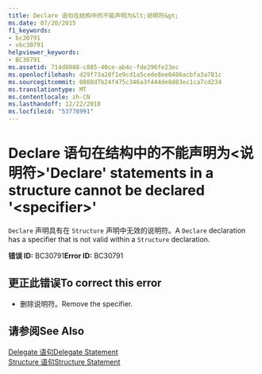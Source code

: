 ```yaml
---
title: Declare 语句在结构中的不能声明为&lt;说明符&gt;
ms.date: 07/20/2015
f1_keywords:
- bc30791
- vbc30791
helpviewer_keywords:
- BC30791
ms.assetid: 714d8088-c885-40ce-ab4c-fde296fe23ec
ms.openlocfilehash: d29f73a20f1e9cd1a5cede8ee0486acbfa3a781c
ms.sourcegitcommit: 0888d7b24f475c346a3f444de8d83ec1ca7cd234
ms.translationtype: MT
ms.contentlocale: zh-CN
ms.lasthandoff: 12/22/2018
ms.locfileid: "53778991"
---
```

# <a name="declare-statements-in-a-structure-cannot-be-declared-ltspecifiergt"></a><span data-ttu-id="94bd5-102">Declare 语句在结构中的不能声明为&lt;说明符&gt;</span><span class="sxs-lookup"><span data-stu-id="94bd5-102">'Declare' statements in a structure cannot be declared '&lt;specifier&gt;'</span></span>
<span data-ttu-id="94bd5-103">`Declare` 声明具有在 `Structure` 声明中无效的说明符。</span><span class="sxs-lookup"><span data-stu-id="94bd5-103">A `Declare` declaration has a specifier that is not valid within a `Structure` declaration.</span></span>  
  
 <span data-ttu-id="94bd5-104">**错误 ID:** BC30791</span><span class="sxs-lookup"><span data-stu-id="94bd5-104">**Error ID:** BC30791</span></span>  
  
## <a name="to-correct-this-error"></a><span data-ttu-id="94bd5-105">更正此错误</span><span class="sxs-lookup"><span data-stu-id="94bd5-105">To correct this error</span></span>  
  
-   <span data-ttu-id="94bd5-106">删除说明符。</span><span class="sxs-lookup"><span data-stu-id="94bd5-106">Remove the specifier.</span></span>  
  
## <a name="see-also"></a><span data-ttu-id="94bd5-107">请参阅</span><span class="sxs-lookup"><span data-stu-id="94bd5-107">See Also</span></span>  
 [<span data-ttu-id="94bd5-108">Delegate 语句</span><span class="sxs-lookup"><span data-stu-id="94bd5-108">Delegate Statement</span></span>](../../visual-basic/language-reference/statements/delegate-statement.md)  
 [<span data-ttu-id="94bd5-109">Structure 语句</span><span class="sxs-lookup"><span data-stu-id="94bd5-109">Structure Statement</span></span>](../../visual-basic/language-reference/statements/structure-statement.md)
